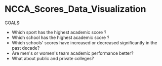 # NCCA_Scores_Data_Visualization
GOALS:
- Which sport has the highest academic score ?
- Which school has the highest academic score ?
- Which schools' scores have increased or decreased significantly in the past decade?
- Are men's or women's team academic performance better?
- What about public and private colleges?
